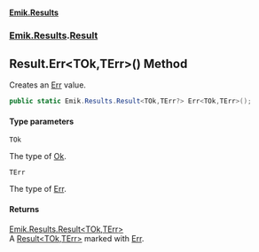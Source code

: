 #### [Emik.Results](index.md 'index')
### [Emik.Results](Emik.Results.md 'Emik.Results').[Result](Result.md 'Emik.Results.Result')

## Result.Err<TOk,TErr>() Method

Creates an [Err](Result_TOk,TErr_.Err.md 'Emik.Results.Result<TOk,TErr>.Err') value.

```csharp
public static Emik.Results.Result<TOk,TErr?> Err<TOk,TErr>();
```
#### Type parameters

<a name='Emik.Results.Result.Err_TOk,TErr_().TOk'></a>

`TOk`

The type of [Ok](Result_TOk,TErr_.Ok.md 'Emik.Results.Result<TOk,TErr>.Ok').

<a name='Emik.Results.Result.Err_TOk,TErr_().TErr'></a>

`TErr`

The type of [Err](Result_TOk,TErr_.Err.md 'Emik.Results.Result<TOk,TErr>.Err').

#### Returns
[Emik.Results.Result&lt;](Result_TOk,TErr_.md 'Emik.Results.Result<TOk,TErr>')[TOk](Result.Err_TOk,TErr_().md#Emik.Results.Result.Err_TOk,TErr_().TOk 'Emik.Results.Result.Err<TOk,TErr>().TOk')[,](Result_TOk,TErr_.md 'Emik.Results.Result<TOk,TErr>')[TErr](Result.Err_TOk,TErr_().md#Emik.Results.Result.Err_TOk,TErr_().TErr 'Emik.Results.Result.Err<TOk,TErr>().TErr')[&gt;](Result_TOk,TErr_.md 'Emik.Results.Result<TOk,TErr>')  
A [Result&lt;TOk,TErr&gt;](Result_TOk,TErr_.md 'Emik.Results.Result<TOk,TErr>') marked with [Err](Result_TOk,TErr_.Err.md 'Emik.Results.Result<TOk,TErr>.Err').